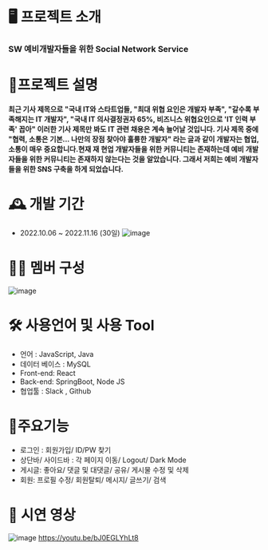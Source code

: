 # 🖥 프로젝트 소개
### SW 예비개발자들을 위한 Social Network Service

# 📝프로젝트 설명
#### 최근 기사 제목으로 "국내 IT와 스타트업들, "최대 위협 요인은 개발자 부족", "갈수록 부족해지는 IT 개발자", "국내 IT 의사결정권자 65%, 비즈니스 위협요인으로 'IT 인력 부족' 꼽아" 이러한 기사 제목만 봐도 IT 관련 채용은 계속 늘어날 것입니다. 기사 제목 중에 "협력, 소통은 기본... 나만의 장점 찾아야 훌륭한 개발자" 라는 글과 같이 개발자는 협업, 소통이 매우 중요합니다.현재 재 현업 개발자들을 위한 커뮤니티는 존재하는데 예비 개발자들을 위한 커뮤니티는 존재하지 않는다는 것을 알았습니다. 그래서 저희는 예비 개발자들을 위한 SNS 구축을 하게 되었습니다.

# 🕰 개발 기간
 - 2022.10.06 ~ 2022.11.16 (30일)
 ![image](https://user-images.githubusercontent.com/104156881/202055467-c69d1de3-4a67-45e0-a114-d4ef3997ebe2.png)

 
# 👩‍💻 멤버 구성
 ![image](https://user-images.githubusercontent.com/104156881/202055614-dd07841e-7f87-4fea-83af-90c026adc06c.png)


# 🛠 사용언어 및 사용 Tool
  - 언어 : JavaScript, Java
  - 데이터 베이스 : MySQL
  - Front-end: React
  - Back-end: SpringBoot, Node JS
  - 협업툴 : Slack , Github
  
# 📌주요기능
  - 로그인 : 회원가입/ ID/PW 찾기
  - 상단바/ 사이드바 : 각 페이지 이동/ Logout/ Dark Mode
  - 게시글: 좋아요/ 댓글 및 대댓글/ 공유/ 게시물 수정 및 삭제
  - 회원: 프로필 수정/ 회원탈퇴/ 메시지/ 글쓰기/ 검색
  
# 🎥 시연 영상
![image](https://user-images.githubusercontent.com/104156881/202052655-1c74b4cc-86ae-4788-b948-f9ac884fc59a.png)
https://youtu.be/bJ0EGLYhLt8
  


